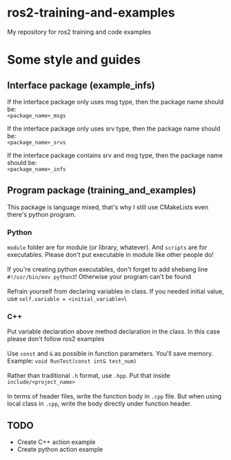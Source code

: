 # ros2-training-and-examples
My repository for ros2 training and code examples

# Some style and guides
## Interface package (example_infs)
If the interface package only uses msg type, then the package name should be:\
`<package_name>_msgs`

If the interface package only uses srv type, then the package name should be:\
`<package_name>_srvs`

If the interface package contains srv and msg type, then the package name should be:\
`<package_name>_infs`

## Program package (training_and_examples)
This package is language mixed, that's why I still use CMakeLists even there's python program.
### Python
`module` folder are for module (or library, whatever). And `scripts` are for executables. Please don't put executable in module
like other people do!\
\
If you're creating python executables, don't forget to add shebang line `#!/usr/bin/env python3`! Otherwise your program can't be found\
\
Refrain yourself from declaring variables in class. If you needed initial value, use `self.variable = <initial_variable>`\
### C++
Put variable declaration above method declaration in the class. In this case please don't follow ros2 examples\
\
Use `const` and `&` as possible in function parameters. You'll save memory. Example: `void RunTest(const int& test_num)`\
\
Rather than traditional `.h` format, use `.hpp`. Put that inside `include/<project_name>`\
\
In terms of header files, write the function body in `.cpp` file. But when using local class in `.cpp`, write the body directly under function header.


## TODO
- Create C++ action example
- Create python action example

